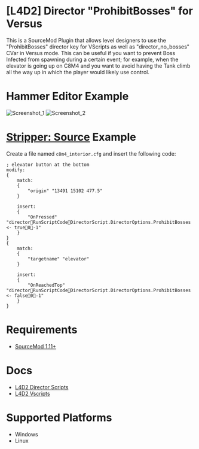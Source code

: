 # [L4D2] Director "ProhibitBosses" for Versus
This is a SourceMod Plugin that allows level designers to use the "ProhibitBosses" director key for VScripts as well as "director_no_bosses" CVar in Versus mode. This can be useful if you want to prevent Boss Infected from spawning during a certain event; for example, when the elevator is going up on C8M4 and you want to avoid having the Tank climb all the way up in which the player would likely use control.

# Hammer Editor Example
![Screenshot_1](https://github.com/justin-chellah/director-prohibit-bosses-versus/assets/26851418/1175c97c-762c-4b5d-9886-9e9d3d8c3dae)
![Screenshot_2](https://github.com/justin-chellah/director-prohibit-bosses-versus/assets/26851418/6bc7cda1-cb23-448b-bbcd-59ac6aca66e3)

# [Stripper: Source](https://www.bailopan.net/stripper/) Example
Create a file named `c8m4_interior.cfg` and insert the following code:
```
; elevator button at the bottom
modify:
{
	match:
	{
		"origin" "13491 15102 477.5"
	}
	
	insert:
	{
		"OnPressed" "directorRunScriptCodeDirectorScript.DirectorOptions.ProhibitBosses <- true0-1"
	}
}
{
	match:
	{
		"targetname" "elevator"
	}
	
	insert:
	{
		"OnReachedTop" "directorRunScriptCodeDirectorScript.DirectorOptions.ProhibitBosses <- false0-1"
	}
}
```

# Requirements
- [SourceMod 1.11+](https://www.sourcemod.net/downloads.php?branch=stable)

# Docs
- [L4D2 Director Scripts](https://developer.valvesoftware.com/wiki/L4D2_Director_Scripts)
- [L4D2 Vscripts](https://developer.valvesoftware.com/wiki/L4D2_Vscripts)

# Supported Platforms
- Windows
- Linux
